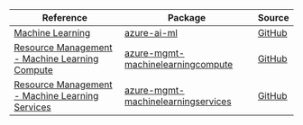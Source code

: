 | Reference | Package | Source |
|---|---|---|
|[Machine Learning](ai-ml-readme.md)|[azure-ai-ml](https://pypi.org/project/azure-ai-ml)|[GitHub](https://github.com/Azure/azure-sdk-for-python/blob/main/sdk/ml/azure-ai-ml)|
|[Resource Management - Machine Learning Compute](mgmt-machinelearningcompute-readme.md)|[azure-mgmt-machinelearningcompute](https://pypi.org/project/azure-mgmt-machinelearningcompute)|[GitHub](https://github.com/Azure/azure-sdk-for-python/blob/main/sdk/machinelearning/azure-mgmt-machinelearningcompute)|
|[Resource Management - Machine Learning Services](mgmt-machinelearningservices-readme.md)|[azure-mgmt-machinelearningservices](https://pypi.org/project/azure-mgmt-machinelearningservices)|[GitHub](https://github.com/Azure/azure-sdk-for-python/blob/main/)|
